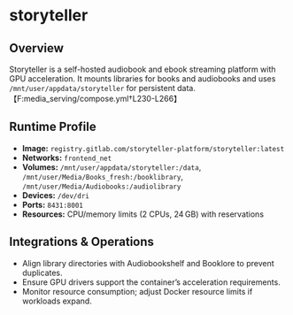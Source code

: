 # storyteller

## Overview
Storyteller is a self-hosted audiobook and ebook streaming platform with GPU acceleration. It mounts libraries for books and audiobooks and uses `/mnt/user/appdata/storyteller` for persistent data.【F:media_serving/compose.yml†L230-L266】

## Runtime Profile
- **Image:** `registry.gitlab.com/storyteller-platform/storyteller:latest`
- **Networks:** `frontend_net`
- **Volumes:** `/mnt/user/appdata/storyteller:/data`, `/mnt/user/Media/Books_fresh:/booklibrary`, `/mnt/user/Media/Audiobooks:/audiolibrary`
- **Devices:** `/dev/dri`
- **Ports:** `8431:8001`
- **Resources:** CPU/memory limits (2 CPUs, 24 GB) with reservations

## Integrations & Operations
- Align library directories with Audiobookshelf and Booklore to prevent duplicates.
- Ensure GPU drivers support the container’s acceleration requirements.
- Monitor resource consumption; adjust Docker resource limits if workloads expand.

